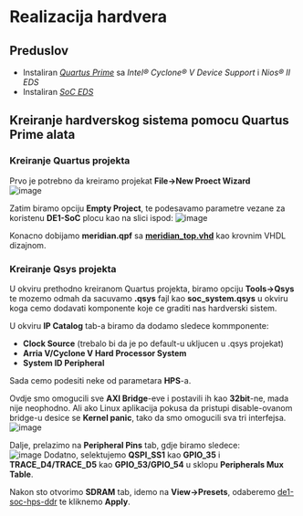 # Realizacija hardvera

## Preduslov
- Instaliran [*Quartus Prime*](https://www.intel.com/content/www/us/en/software-kit/669553/intel-quartus-prime-lite-edition-design-software-version-17-0-for-linux.html) sa *Intel® Cyclone® V Device Support* i *Nios® II EDS*
- Instaliran [*SoC EDS*](https://www.intel.com/content/www/us/en/software-kit/669533/intel-soc-fpga-embedded-development-suite-soc-eds-standard-edition-software-version-17-0-for-linux.html)

## Kreiranje hardverskog sistema pomocu Quartus Prime alata

### Kreiranje Quartus projekta
Prvo je potrebno da kreiramo projekat **File->New Proect Wizard** </br>
![image](https://github.com/user-attachments/assets/32862dc9-652e-4638-97cb-cf21b400e574) </br>

Zatim biramo opciju **Empty Project**, te podesavamo parametre vezane za koristenu **DE1-SoC** plocu kao na slici ispod:
![image](https://github.com/user-attachments/assets/c008605a-fd0a-4a5c-a515-7b70b8dc6c0e)

Konacno dobijamo **meridian.qpf** sa [**meridian_top.vhd**](../vhd/meridian_top.vhd) kao krovnim VHDL dizajnom.

### Kreiranje Qsys projekta

U okviru prethodno kreiranom Quartus projekta, biramo opciju **Tools->Qsys** te mozemo odmah da sacuvamo **.qsys** fajl kao **soc_system.qsys** u okviru koga cemo dodavati komponente koje ce graditi nas hardverski sistem.

U okviru **IP Catalog** tab-a biramo da dodamo sledece kommponente:
- **Clock Source** (trebalo bi da je po default-u ukljucen u .qsys projekat)
- **Arria V/Cyclone V Hard Processor System**
- **System ID Peripheral**

Sada cemo podesiti neke od parametara **HPS**-a.

Ovdje smo omogucili sve **AXI Bridge**-eve i postavili ih kao **32bit**-ne, mada nije neophodno. Ali ako Linux aplikacija pokusa da pristupi disable-ovanom bridge-u desice se **Kernel panic**, tako da smo omogucili sva tri interfejsa.
![image](https://github.com/user-attachments/assets/08954620-0a9b-40fe-8e4a-112784d9e352)</br>

Dalje, prelazimo na **Peripheral Pins** tab, gdje biramo sledece:</br>
![image](https://github.com/user-attachments/assets/72a974f6-d8d9-4ad1-b1b2-d9b0c04a426b)
Dodatno, selektujemo **QSPI_SS1** kao **GPIO_35** i **TRACE_D4/TRACE_D5** kao **GPIO_53/GPIO_54** u sklopu **Peripherals Mux Table**.

Nakon sto otvorimo **SDRAM** tab, idemo na **View->Presets**, odaberemo [de1-soc-hps-ddr](../presets/de1-soc-hps-ddr) te kliknemo **Apply**.

















